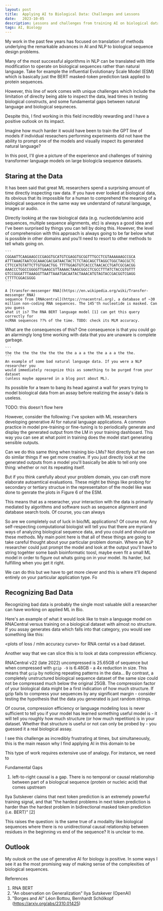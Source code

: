 ```yaml
---
layout: post
title:  Applying AI to Biological Data: Challenges and Lessons
date:   2023-10-05
description: Lessons and challenges from training AI on biological datasets.
tags: AI, Biology
---
```


My work in the past few years has focused on translation of methods underlying
the remarkable advances in AI and NLP to biological sequence design problems.

Many of the most successful algorithms in NLP can be translated with little
modification to operate on biological sequences rather than natural language.
Take for example the influential Evolutionary Scale Model (ESM) which is
basically just the BERT masked-token prediction task applied to protein
sequences.

However, this line of work comes with unique challenges which include the
limitation of direclty being able to inspect the data, lead times in testing
biological constructs, and some fundamental gaps between natural language and
biological sequneces.

Despite this, I find working in this field incredibly rewarding and I have a
positive outlook on its impact.

Imagine how much harder it would have been to train the GPT line of models if
individual reseachers performing experiments did not have the ability to prompt
one of the models and visually inspect its generated natural language?

In this post, I'll give a picture of the experience and challenges of training
transformer language models on large biologicla sequence datasets.

## Staring at the Data

It has been said that great ML researchers spend a surprising amount of time
directly inspecting raw data. If you have ever looked at biological data, its
obvious that its impossible for a human to comprehend the  meaning of a
biological sequence in the same way we understand of natural language, images or
audio.

<!-- Maybe make this a hover-over text? -->
<!-- Eric Lander in 2004 famously said about the Human Genome Project "Bought the -->
<!-- book. Hard to read." -->

<!-- One particularly challenging aspect of working with biological sequence data is -->
<!-- that you cannot comprehend it simply by looking it as you could for natural -->
<!-- language, images or audio data types. -->

Directly looking at the raw biological data (e.g. nucleotide/amino acid
sequences, multiple sequence alignments, etc) is always a good idea and I've
been surprised by things you can tell by doing this.
However, the  level
of comprehension with this approach is always going to be far below what is
possible in other domains and you'll need to resort to other methods to tell
whats going on.

    ```
    CGGAATTCAAGAAGCCCGAGGTGCATGTCGAGGTGCGGTTTGCCTCGTAAAAAAGCCGCA
    ATTTAAAGTAATCGCAAACGACGATAACTACTCTCTAGCAGCTTAGGCTGGCTAGCGCTC
    CTTCCATGTATTCTTGTGGACTGG_TTTTGGAGTGTCACCCTAACACCTGATCGCGACGG
    AAACCCTGGCCGGGGTTGAAGCGTTAAAACTAAGCGGCCTCGCCTTTATCTACCGTGTTT
    GTCCGGGATTTAAAGGTTAATTAAATGACAATACTAAACATGTAGTACCGACGGTCGAGG
    CTTTTCGGACGGGG
    ```

    A [transfer-messenger RNA](https://en.wikipedia.org/wiki/Transfer-messenger_RNA)
    sequence from [RNAcentral](https://rnacentral.org), a database of ~30
    million non-coding RNA sequences. The 145'th nucleotide is masked. Can you guess
    what it is? The RNA BERT language model [1] can get this query correctly for
    ncRNA sequences ??% of the time. TODO: check its MLM accuracy.

What are the consequences of this? One consequence is that you could go an
alarmingly long time working with data that you are unaware is complete garbage.

    ```
    the the the the the the the the a a a the the a a a the the.
    ```
    An example of some bad natural language data. If you were a NLP researcher you
    would immediately recognize this as something to be purged from your dataset
    (unless maybe appeared in a blog post about ML).

Its possible for a team to bang its head against a wall for years trying to
model biological data from an assay before realizing the assay's data is
useless.

TODO: this doesn't flow here

However, consider the following: I've spoken with ML researchers developing
generative AI for natural language applications. A common practice in model
pre-training or fine-tuning is to periodically generate and display the
generated output from the LM in your training dashboard. This way you can see at
what point in training does the model start generating sensible outputs.

Can we do this same thing when training bio-LMs? Not directly but we can do
similar things if we get more creative. If you just directly look at the
generated outputs from a model you'll basically be able to tell only one thing:
whether or not its repeating itself.

But if you think carefully about your problem domain, you can craft more
elaborate autoamtical evaluations. These might be things like probing for
secondary or tertiary structue in the representaiton of the model like was done
to genrate the plots in Figure 6 of the ESM.

This means that as a reseracher, your interaction with the data is primarily
mediated by algorithms and software such as sequence alignment and database
search tools. Of course, you can always

So are we completely out of luck in bio/ML applications? Of course not. Any
self-respecting computational biologist will tell you that there are myriand
ways of analyzing biological sequence data, and you could and should use these
methods. My main point here is that all of these things are going to take
careful thought about your particular problem domain. Where an NLP researcher
could just prompt the model and look at the output you'll have to string
togehter some bash bioinformatic toosl, maybe even fit a small ML model in order
to figure out whats going on in your model. Its harder, but fulfilling when you
get it right.

We can do this but we have to get more clever and this is where it'll depend
entirely on your particular application type. Fo


## Recognizing Bad Data

Recognizing bad data is probably the single most valuable skill a researcher can
have working on applied ML in Bio.

Here's an example of what it would look like to train a language model on
RNACentral versus training on a biological dataset with almost no structure. If
you assay generates data which falls into that category, you would see something
like this:

<plots of loss / mlm accuracy curve> for RNA cental vs a bad dataset.

Another way that we can slice this is to look at data compression efficiency.

RNACentral v22 (late 2022) uncompressed is 25.65GB of sequence but when
compressed with `gzip -9` is 6.48GB - a 4x reduction in size. This means that
`gzip` by noticing repeating patterns in the data...
By contrast, a completely unstructured biological sequence dataset of the same
size could not be compressed much below the original 25GB. The compression
factor of your biological data might be a first indication of how much
structure. If gzip fails to compress your sequences by any significant margin -
consider testing the hypothesis that the data you generated is just random
strings.

Of course, compression efficiency or language modeling loss is never sufficient
to tell you if your model has learned something useful model is - it will tell
you roughly how much structure (or how much repetition) is in your dataset.
Whether that structure is useful or not can only be probed by - you guessed it a
real biological assay.

I see this challenge as incredibly frustrating at times, but simultaneously,
this is the main reason why I find applying AI in this domain to be

This type of work requires extensive use of analogy. For instance, we need to


Fundamental Gaps
1. left-to-right causal is a gap. There is no temporal or causal relationship
   between part of a biological sequence (protein or nucleic acid) that comes
  upstream

Ilya Sutskever claims that next token prediction is an extremely powerful
training signal, and that "the hardest problems in next token prediction is
harder than the hardest problem in bidirectional masked token prediction (i.e.
BERT)" [2]

This raises the question: is the same true of a modality like biological
sequences where there is no unidirectional causal relationship between residues
in the beginning vs end of the sequence? It is unclear to me.


## Outlook

My oulook on the use of generative AI for biology is positive. In some ways I
see it as the most promising way of making sense of the complexities of
biological sequences.


References
1. RNA BERT
2. "An observation on Generalization" Ilya Sutskever (OpenAI)
3. "Borges and AI" Léon Bottou, Bernhardt Schölkopf (https://arxiv.org/abs/2310.01425)


